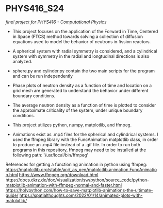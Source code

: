 # PHYS416_S24
_final project for PHYS416 - Computational Physics_

* This project focuses on the application of the Forward in Time, Centered in Space (FTCS) method towards solving a collection of diffusion equations used to model the behavior of neutrons in fission reactors.

* A spherical system with radial symmetry is considered, and a cylindrical system with symmetry in the radial and longtudinal directions is also analyzed.

* sphere.py and cylinder.py contain the two main scripts for the program and can be run independently

* Phase plots of neutron density as a function of time and location on a grid mesh are generated to understand the behavior under different boundary conditions.

* The average neutron density as a function of time is plotted to consider the approximate criticality of the system, under unique boundary conditions. 

* This project utilizes python, numpy, matplotlib, and ffmpeg. 

* Animations exist as .mp4 files for the spherical and cylindrical systems. I used the ffmpeg library with the FuncAnimation matplotlib class, in order to produce an .mp4 file instead of a .gif file. In order to run both programs in this repository, ffmpeg may need to be installed at the following path: '/usr/local/bin/ffmpeg'

References for getting a functioning animation in python using ffmpeg:
https://matplotlib.org/stable/api/_as_gen/matplotlib.animation.FuncAnimation.html
https://www.ffmpeg.org/download.html
https://docs.dkrz.de/doc/visualization/sw/python/source_code/python-matplotlib-animation-with-ffmpeg-normal-and-faster.html
https://holypython.com/how-to-save-matplotlib-animations-the-ultimate-guide/
https://spatialthoughts.com/2022/01/14/animated-plots-with-matplotlib/
